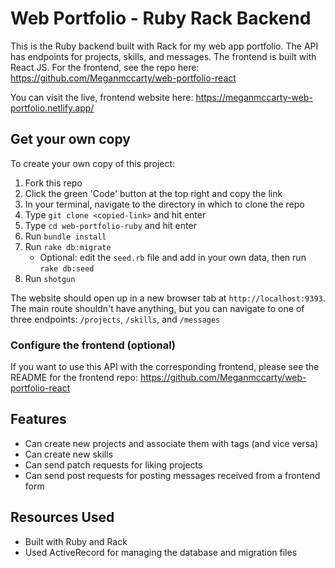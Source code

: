 # Web Portfolio - Ruby Rack Backend

This is the Ruby backend built with Rack for my web app portfolio. The API has endpoints for projects, skills, and messages. The frontend is built with React JS. For the frontend, see the repo here: https://github.com/Meganmccarty/web-portfolio-react

You can visit the live, frontend website here: https://meganmccarty-web-portfolio.netlify.app/

## Get your own copy
To create your own copy of this project:
1. Fork this repo
2. Click the green 'Code' button at the top right and copy the link
3. In your terminal, navigate to the directory in which to clone the repo
4. Type `git clone <copied-link>` and hit enter
5. Type `cd web-portfolio-ruby` and hit enter
6. Run `bundle install`
7. Run `rake db:migrate`
    - Optional: edit the `seed.rb` file and add in your own data, then run `rake db:seed`
8. Run `shotgun`

The website should open up in a new browser tab at `http://localhost:9393`. The main route shouldn't have anything, but you can navigate to one of three endpoints: `/projects`, `/skills`, and `/messages`

### Configure the frontend (optional)
If you want to use this API with the corresponding frontend, please see the README for the frontend repo: https://github.com/Meganmccarty/web-portfolio-react 

## Features
* Can create new projects and associate them with tags (and vice versa)
* Can create new skills
* Can send patch requests for liking projects
* Can send post requests for posting messages received from a frontend form

## Resources Used
* Built with Ruby and Rack
* Used ActiveRecord for managing the database and migration files
